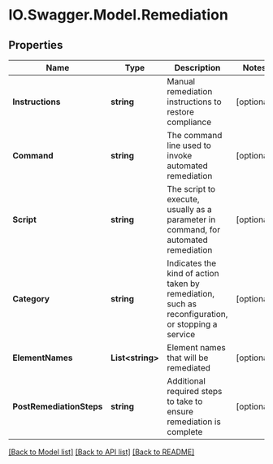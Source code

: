 # IO.Swagger.Model.Remediation
## Properties

Name | Type | Description | Notes
------------ | ------------- | ------------- | -------------
**Instructions** | **string** | Manual remediation instructions to restore compliance | [optional] 
**Command** | **string** | The command line used to invoke automated remediation | [optional] 
**Script** | **string** | The script to execute, usually as a parameter in command, for automated remediation | [optional] 
**Category** | **string** | Indicates the kind of action taken by remediation, such as reconfiguration, or stopping a service | [optional] 
**ElementNames** | **List&lt;string&gt;** | Element names that will be remediated | [optional] 
**PostRemediationSteps** | **string** | Additional required steps to take to ensure remediation is complete | [optional] 

[[Back to Model list]](../README.md#documentation-for-models) [[Back to API list]](../README.md#documentation-for-api-endpoints) [[Back to README]](../README.md)

